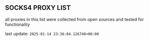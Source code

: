 ## SOCKS4 PROXY LIST

all proxies in this list were collected from open sources and tested for functionality

last update: `2025-01-14 23:36:04.126740+00:00`